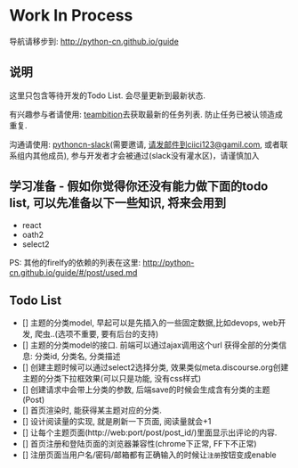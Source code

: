 Work In Process
==

导航请移步到: http://python-cn.github.io/guide

说明
--

这里只包含等待开发的Todo List. 会尽量更新到最新状态.

有兴趣参与者请使用: [teambition](http://tburl.in/aba6fdf0)去获取最新的任务列表. 防止任务已被认领造成重复.

沟通请使用: [pythoncn-slack](https://pythoncn.slack.com)(需要邀请, 请发邮件到ciici123@gamil.com, 或者联系组内其他成员),
参与开发者才会被通过(slack没有灌水区)，请谨慎加入

## 学习准备 - 假如你觉得你还没有能力做下面的todo list, 可以先准备以下一些知识, 将来会用到

- react
- oath2
- select2

PS: 其他的firelfy的依赖的列表在这里: http://python-cn.github.io/guide/#/post/used.md

## Todo List

- [] 主题的分类model, 早起可以是先插入的一些固定数据,比如devops, web开发, 爬虫..(选项不重要, 要有后台的支持)
- [] 主题的分类model的接口. 前端可以通过ajax调用这个url 获得全部的分类信息: 分类id, 分类名, 分类描述
- [] 创建主题时候可以通过select2选择分类, 效果类似meta.discourse.org创建主题的分类下拉框效果(可以只是功能, 没有css样式)
- [] 创建请求中会带上分类的参数, 后端save的时候会生成含有分类的主题(Post)
- [] 首页渲染时, 能获得某主题对应的分类.
- [] 设计阅读量的实现, 就是刷新一下页面, 阅读量就会+1
- [] 让每个主题页面(http://web:port/post/post_id/)里面显示出评论的内容.
- [] 首页注册和登陆页面的浏览器兼容性(chrome下正常, FF下不正常)
- [] 注册页面当用户名/密码/邮箱都有正确输入的时候让`注册`按钮变成enable
